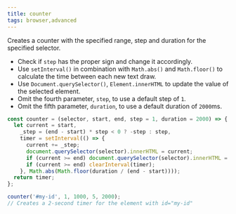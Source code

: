 ```yaml
---
title: counter
tags: browser,advanced
---
```


Creates a counter with the specified range, step and duration for the specified selector.

- Check if `step` has the proper sign and change it accordingly.
- Use `setInterval()` in combination with `Math.abs()` and `Math.floor()` to calculate the time between each new text draw.
- Use `Document.querySelector()`, `Element.innerHTML` to update the value of the selected element.
- Omit the fourth parameter, `step`, to use a default step of `1`.
- Omit the fifth parameter, `duration`, to use a default duration of `2000`ms.

```js
const counter = (selector, start, end, step = 1, duration = 2000) => {
  let current = start,
    _step = (end - start) * step < 0 ? -step : step,
    timer = setInterval(() => {
      current += _step;
      document.querySelector(selector).innerHTML = current;
      if (current >= end) document.querySelector(selector).innerHTML = end;
      if (current >= end) clearInterval(timer);
    }, Math.abs(Math.floor(duration / (end - start))));
  return timer;
};
```

```js
counter('#my-id', 1, 1000, 5, 2000);
// Creates a 2-second timer for the element with id="my-id"
```
